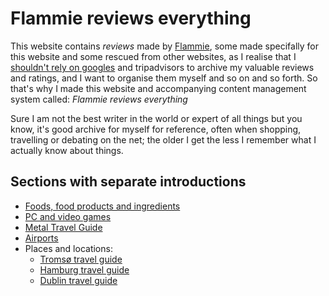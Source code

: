 # Flammie reviews everything

This website contains *reviews* made by [Flammie](../), some made specifally for
this website and some rescued from other websites, as I realise that I
[shouldn't rely on googles](google-fails.html) and tripadvisors to archive my
valuable reviews and ratings, and I want to organise them myself and so on and
so forth. So that's why I made this website and accompanying content management
system called: *Flammie reviews everything*

Sure I am not the best writer in the world or expert of all things but you know,
it's good archive for myself for reference, often when shopping, travelling or
debating on the net; the older I get the less I remember what I actually know
about things.

## Sections with separate introductions

* [Foods, food products and ingredients](food.html)
* [PC and video games](games.html)
* [Metal Travel Guide](metal-travel-guide.html)
* [Airports](airports.html)
* Places and locations:
    * [Tromsø travel guide](tromso.html)
    * [Hamburg travel guide](hamburg.html)
    * [Dublin travel guide](dublin.html)


